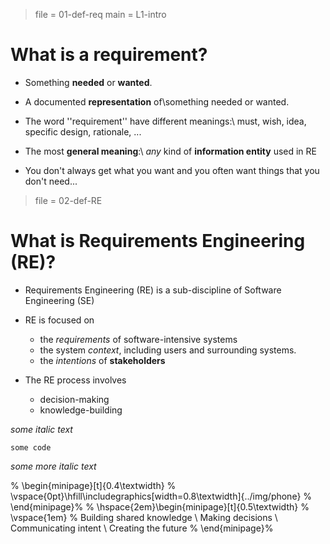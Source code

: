 > file = 01-def-req
> main = L1-intro 

# What is a requirement?

* Something **needed** or **wanted**.

* A documented **representation** of\\something needed or wanted.
* The word ''requirement'' have different meanings:\\
  must, wish, idea, specific design, rationale, ...

* The most **general meaning**:\\
  *any* kind of **information entity** used in RE

* You don't always get what you want and you often want things that you don't need...

> file = 02-def-RE

# What is Requirements Engineering (RE)?

* Requirements Engineering (RE) is a sub-discipline of Software Engineering (SE) 

* RE is focused on 
  * the *requirements* of software-intensive systems 
  * the system *context*, including users and surrounding systems.
  * the *intentions* of **stakeholders**

* The RE process involves 
  * decision-making
  * knowledge-building

*some italic text*

`some code`

*some more italic text*


% \begin{minipage}[t]{0.4\textwidth}
% \vspace{0pt}\hfill\includegraphics[width=0.8\textwidth]{../img/phone}
% \end{minipage}%
% \hspace{2em}\begin{minipage}[t]{0.5\textwidth}
% \vspace{1em} 
% Building shared knowledge \\ Making decisions \\ Communicating intent \\ Creating the future
% \end{minipage}%
